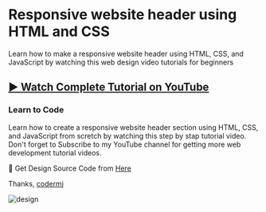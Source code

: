# Responsive website header using HTML and CSS
Learn how to make a responsive website header using HTML, CSS, and JavaScript by watching this web design video tutorials for beginners
## [▶️ Watch Complete Tutorial on YouTube](https://youtu.be/bHAT20tSKVU)
### Learn to Code

Learn how to create a responsive website header section using HTML, CSS, and JavaScript from scretch by watching this step by stap tutorial video. Don't forget to Subscribe to my YouTube channel for getting more web development tutorial videos.

🎁 Get Design Source Code from [Here](https://www.buymeacoffee.com/the.codermj/e/187700)

Thanks,
[codermj](https://www.youtube.com/@the.codermj/)

![design](https://github.com/mjshofy/header-responsive-website-idlo/assets/76812554/22f3a47d-04e9-41cb-ac9a-d620d126c83d)
